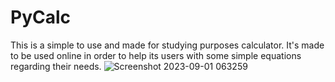 # PyCalc
This is a simple to use and made for studying purposes calculator. It's made to be used online in order to help its users with some simple equations regarding their needs.
![Screenshot 2023-09-01 063259](https://github.com/Ivaylo1992/PyCalc/assets/142958598/16d160b2-09b6-491b-bc10-7c3eda0fff15)
